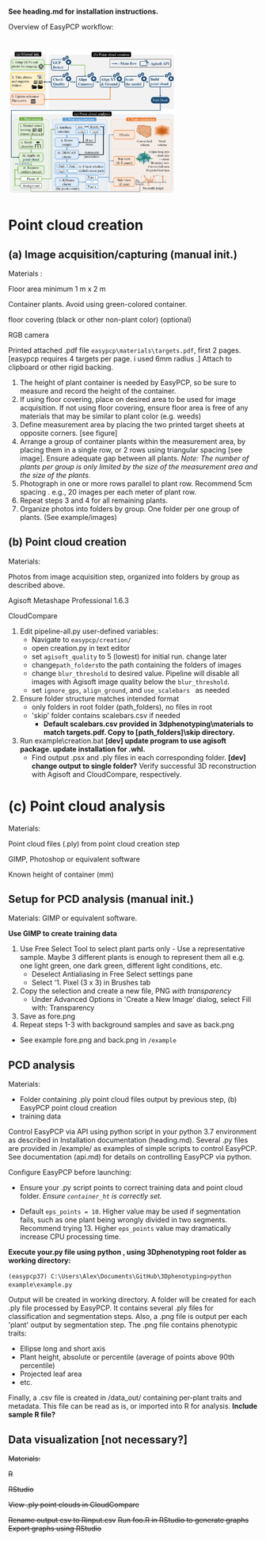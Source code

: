 **See heading.md for installation instructions.**

Overview of EasyPCP workflow:

# <img src="flow.png" style="zoom:33%;" />

# Point cloud creation

## (a) Image acquisition/capturing (manual init.)

Materials : 

Floor area minimum 1 m x 2 m

Container plants. Avoid using green-colored container.

floor covering (black or other non-plant color) (optional)

RGB camera

Printed attached .pdf file `easypcp\materials\targets.pdf`, first 2 pages. [easypcp requires 4 targets per page. i used 6mm radius .] Attach to clipboard or other rigid backing.

1. The height of plant container is needed by EasyPCP, so be sure to measure and record the height of the container.
2. If using floor covering, place on desired area to be used for image acquisition. If not using floor covering, ensure floor area is free of any materials that may be similar to plant color (e.g. weeds)
3. Define measurement area by placing the two printed target sheets at opposite corners. [see figure]
4. Arrange a group of container plants within the measurement area, by placing them in a single row, or 2 rows using triangular spacing [see image]. Ensure adequate gap between all plants. *Note: The number of plants per group is only limited by the size of the measurement area and the size of the plants.*
5. Photograph in one or more rows parallel to plant row. Recommend 5cm spacing . e.g., 20 images per each meter of plant row.
6. Repeat steps 3 and 4 for all remaining plants.
7. Organize photos into folders by group. One folder per one group of plants. (See example/images)

## (b) Point cloud creation

Materials: 

Photos from image acquisition step, organized into folders by group as described above.

Agisoft Metashape Professional 1.6.3

CloudCompare

1. Edit pipeline-all.py user-defined variables:
   - Navigate to `easypcp/creation/`
   - open creation.py in text editor 
   - set `agisoft_quality` to 5 (lowest) for initial run. change later
   - change`path_folders`to the path containing the folders of images
   - change `blur_threshold` to desired value. Pipeline will disable all images with Agisoft image quality below the `blur_threshold`.
   - set `ignore_gps`, `align_ground`, and `use_scalebars ` as needed
2. Ensure folder structure matches intended format
   - only folders in root folder (path_folders), no files in root
   - 'skip' folder contains scalebars.csv if needed 
     - **Default scalebars.csv provided in 3dphenotyping\materials to match targets.pdf. Copy to [path_folders]\skip directory.**
3. Run example\creation.bat **[dev] update program to use agisoft package. update installation for .whl.**
   - Find output .psx and .ply files in each corresponding folder. **[dev] change output to single folder?** Verify successful 3D reconstruction with Agisoft and CloudCompare, respectively.

# (c) Point cloud analysis

Materials: 

Point cloud files (.ply) from point cloud creation step

GIMP, Photoshop or equivalent software

Known height of container (mm)

## Setup for PCD analysis (manual init.)

Materials: GIMP or equivalent software.

**Use GIMP to create training data**

1. Use Free Select Tool to select plant parts only - Use a representative sample. Maybe 3 different plants is enough to represent them all e.g. one light green, one dark green, different light conditions, etc.
	* Deselect Antialiasing in Free Select settings pane
	* Select '1. Pixel (3 x 3) in Brushes tab
2. Copy the selection and create a new file, PNG *with transparency*
	* Under Advanced Options in 'Create a New Image' dialog, select Fill with: Transparency
3. Save as fore.png
4. Repeat steps 1-3 with background samples and save as back.png

* See example fore.png and back.png in `/example`

## PCD analysis

Materials:

- Folder containing .ply point cloud files output by previous step, (b) EasyPCP point cloud creation
- training data

Control EasyPCP via API using python script in your python 3.7 environment as described in Installation documentation (heading.md). Several .py files are provided in /example/ as examples of simple scripts to control EasyPCP. See documentation (api.md) for details on controlling EasyPCP via python.

Configure EasyPCP before launching:

- Ensure your .py script points to correct training data and point cloud folder. *Ensure `container_ht` is correctly set.* 

- Default `eps_points = 10`. Higher value may be used if segmentation fails, such as one plant being wrongly divided in two segments. Recommend trying 13. Higher `eps_points` value may dramatically increase CPU processing time. 

**Execute your.py file using python , using 3Dphenotyping root folder as working directory:**

`(easypcp37) C:\Users\Alex\Documents\GitHub\3Dphenotyping>python example\example.py`

Output will be created in working directory. A folder will be created for each .ply file processed by EasyPCP. It contains several .ply files for classification and segmentation steps. Also, a .png file is output per each 'plant' output by segmentation step. The .png file contains phenotypic traits:

- Ellipse long and short axis
- Plant height, absolute or percentile (average of points above 90th percentile)
- Projected leaf area
- etc.

Finally, a .csv file is created in /data_out/ containing per-plant traits and metadata. This file can be read as is, or imported into R for analysis. **Include sample R file?**

## Data visualization [not necessary?]

~~Materials:~~ 

~~R~~

~~RStudio~~

~~View .ply point clouds in CloudCompare~~

~~Rename output csv to Rinput.csv~~
~~Run foo.R in RStudio to generate graphs~~
~~Export graphs using RStudio~~